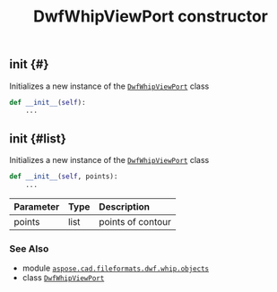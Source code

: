 ﻿---
title: DwfWhipViewPort constructor
second_title: Aspose.CAD for Python via .NET API References
description: 
type: docs
weight: 10
url: /python-net/aspose.cad.fileformats.dwf.whip.objects/dwfwhipviewport/__init__/
is_root: false
---

## __init__ {#}

Initializes a new instance of the [`DwfWhipViewPort`](/cad/python-net/aspose.cad.fileformats.dwf.whip.objects/dwfwhipviewport) class



```python
def __init__(self):
    ...
```




## __init__ {#list}

Initializes a new instance of the [`DwfWhipViewPort`](/cad/python-net/aspose.cad.fileformats.dwf.whip.objects/dwfwhipviewport) class



```python
def __init__(self, points):
    ...
```


| Parameter | Type | Description |
| :- | :- | :- |
| points | list | points of contour |



### See Also
* module [`aspose.cad.fileformats.dwf.whip.objects`](../../)
* class [`DwfWhipViewPort`](/cad/python-net/aspose.cad.fileformats.dwf.whip.objects/dwfwhipviewport)
